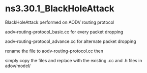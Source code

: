 # ns3.30.1_BlackHoleAttack

BlackHoleAttack performed on AODV routing protocol


aodv-routing-protocol_basic.cc for every packet dropping 

aodv-routing-protocol_advance.cc for alternate packet dropping

rename the file to  aodv-routing-protocol.cc then

simply copy the files and replace with the existing .cc and .h files in adov/model/
